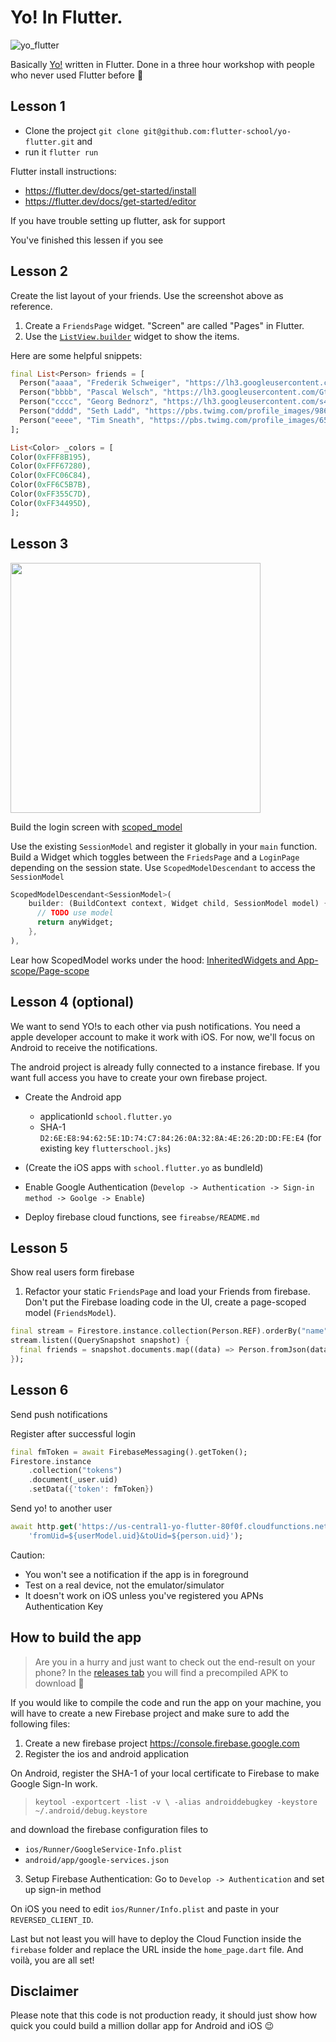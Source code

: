 # Yo! In Flutter.

![yo_flutter](https://user-images.githubusercontent.com/11478053/49794374-b1a1ce00-fd37-11e8-9364-9ec0efde9ca6.png)

Basically [Yo!](http://www.justyo.co/) written in Flutter. Done in a three hour workshop with people who never used Flutter before 🍻

## Lesson 1

- Clone the project `git clone git@github.com:flutter-school/yo-flutter.git` and 
- run it `flutter run`

Flutter install instructions: 
- https://flutter.dev/docs/get-started/install
- https://flutter.dev/docs/get-started/editor

If you have trouble setting up flutter, ask for support

You've finished this lessen if you see 

## Lesson 2

Create the list layout of your friends. Use the screenshot above as reference.

1. Create a `FriendsPage` widget. "Screen" are called "Pages" in Flutter.
2. Use the [`ListView.builder`](https://docs.flutter.io/flutter/widgets/ListView-class.html) widget to show the items. 

Here are some helpful snippets:
```dart
final List<Person> friends = [
  Person("aaaa", "Frederik Schweiger", "https://lh3.googleusercontent.com/HJalMgJTCQ_Tf3OJrYLrUEYDuY2hQ6vw16Nw9RexsoQyJtl3TaduDICztFsV3-OeGTQqnlOIZlwk9q0=s360-rw-no"),
  Person("bbbb", "Pascal Welsch", "https://lh3.googleusercontent.com/GtJbCj84PLL8BLTORq_9MDxTR-UUFxwjY7h9dQRZcRrhxQlizifGWE9fZf6hVtlHcx3YSATWhA7qO8M=s360-rw-no"),
  Person("cccc", "Georg Bednorz", "https://lh3.googleusercontent.com/s4jjTjRsseMEaHhGUYLehPvatrs5h-DDUI7TcJh5RZYUCk73Ggh60IGEXYcxhW795IikC-LN3E9y-1o=s360-rw-no"),
  Person("dddd", "Seth Ladd", "https://pbs.twimg.com/profile_images/986316447293952000/oZWVUWDs_400x400.jpg"),
  Person("eeee", "Tim Sneath", "https://pbs.twimg.com/profile_images/653618067084218368/XlQA-oRl_400x400.jpg"),
];

List<Color> _colors = [
Color(0xFFF8B195),
Color(0xFFF67280),
Color(0xFFC06C84),
Color(0xFF6C5B7B),
Color(0xFF355C7D),
Color(0xFF34495D),
];
```

## Lesson 3

<img height="400px" src="https://user-images.githubusercontent.com/1096485/54165147-c2a9ca80-445f-11e9-8e9e-c1956e17c9ed.png" ></img>

Build the login screen with [scoped_model](https://github.com/brianegan/scoped_model/)

Use the existing `SessionModel` and register it globally in your `main` function.
Build a Widget which toggles between the `FriedsPage` and a `LoginPage` depending on the session state.
Use `ScopedModelDescendant` to access the `SessionModel`

```dart
ScopedModelDescendant<SessionModel>(
    builder: (BuildContext context, Widget child, SessionModel model) {
      // TODO use model
      return anyWidget;
    },
),
```

Lear how ScopedModel works under the hood: [InheritedWidgets and App-scope/Page-scope](https://medium.com/@mehmetf_71205/inheriting-widgets-b7ac56dbbeb1)

## Lesson 4 (optional)

We want to send YO!s to each other via push notifications. 
You need a apple developer account to make it work with iOS.
For now, we'll focus on Android to receive the notifications.

The android project is already fully connected to a instance firebase. 
If you want full access you have to create your own firebase project.

- Create the Android app
    - applicationId `school.flutter.yo`
    - SHA-1 `D2:6E:E8:94:62:5E:1D:74:C7:84:26:0A:32:8A:4E:26:2D:DD:FE:E4` (for existing key `flutterschool.jks`)
- (Create the iOS apps with `school.flutter.yo` as bundleId)
- Enable Google Authentication (`Develop -> Authentication -> Sign-in method -> Goolge -> Enable`) 

- Deploy firebase cloud functions, see `fireabse/README.md`

## Lesson 5

Show real users form firebase

1. Refactor your static `FriendsPage` and load your Friends from firebase. 
Don't put the Firebase loading code in the UI, create a page-scoped model (`FriendsModel`).
```dart
final stream = Firestore.instance.collection(Person.REF).orderBy("name").snapshots();
stream.listen((QuerySnapshot snapshot) {
  final friends = snapshot.documents.map((data) => Person.fromJson(data.data));
});
```

## Lesson 6

Send push notifications

Register after successful login
```dart
final fmToken = await FirebaseMessaging().getToken();
Firestore.instance
    .collection("tokens")
    .document(_user.uid)
    .setData({'token': fmToken})
```

Send yo! to another user
```dart
await http.get('https://us-central1-yo-flutter-80f0f.cloudfunctions.net/sendYo?'
    'fromUid=${userModel.uid}&toUid=${person.uid}');
```

Caution: 
- You won't see a notification if the app is in foreground
- Test on a real device, not the emulator/simulator
- It doesn't work on iOS unless you've registered you APNs Authentication Key


## How to build the app

> Are you in a hurry and just want to check out the end-result on your phone? In the [releases tab](https://github.com/flschweiger/yo-flutter/releases/tag/1.0) you will find a precompiled APK to download 🚀

If you would like to compile the code and run the app on your machine, you will have to create a new Firebase project and make sure to add the following files:

1. Create a new firebase project https://console.firebase.google.com
2. Register the ios and android application 
   
On Android, register the SHA-1 of your local certificate to Firebase to make Google Sign-In work.
> `keytool -exportcert -list -v \
-alias androiddebugkey -keystore ~/.android/debug.keystore`

and download the firebase configuration files to
- `ios/Runner/GoogleService-Info.plist`
- `android/app/google-services.json`  

3. Setup Firebase Authentication: Go to `Develop -> Authentication` and set up sign-in method  

On iOS you need to edit `ios/Runner/Info.plist` and paste in your `REVERSED_CLIENT_ID`.

Last but not least you will have to deploy the Cloud Function inside the `firebase` folder and replace the URL inside the `home_page.dart` file. And voilà, you are all set!

## Disclaimer

Please note that this code is not production ready, it should just show how quick you could build a million dollar app for Android and iOS 😉
